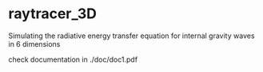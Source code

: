 # raytracer_3D
Simulating the radiative energy transfer equation for internal gravity waves in 6 dimensions

check documentation in ./doc/doc1.pdf
